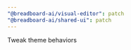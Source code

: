 ```yaml
---
"@breadboard-ai/visual-editor": patch
"@breadboard-ai/shared-ui": patch
---
```


Tweak theme behaviors
